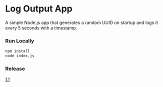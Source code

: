# Log Output App

A simple Node.js app that generates a random UUID on startup and logs it every 5 seconds with a timestamp.

### Run Locally

```bash
npm install
node index.js
```

### Release
[1.1](https://github.com/dev1abhi/log-output-app/releases/tag/1.1)